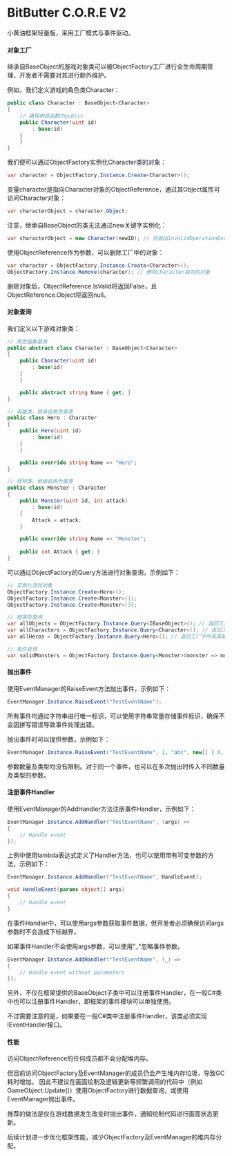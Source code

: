 # BitButter C.O.R.E V2

小黄油框架轻量版，采用工厂模式与事件驱动。

#### 对象工厂

继承自BaseObject的游戏对象类可以被ObjectFactory工厂进行全生命周期管理，开发者不需要对其进行额外维护。

例如，我们定义游戏的角色类Character：
``` cs
public class Character : BaseObject<Character>
{
    // 确保构造函数为public
    public Character(uint id)
        : base(id)
    {
    }
}
```

我们便可以通过ObjectFactory实例化Character类的对象：
``` cs
var character = ObjectFactory.Instance.Create<Character>();
```

变量character是指向Character对象的ObjectReference，通过其Object属性可访问Character对象：
``` cs
var characterObject = character.Object;
```

注意，继承自BaseObject的类无法通过new关键字实例化：
``` cs
var characterObject = new Character(newID); // 将抛出InvalidOperationException
```

使用ObjectReference作为参数，可以删除工厂中的对象：
``` cs
var character = ObjectFactory.Instance.Create<Character>();
ObjectFactory.Instance.Remove(character); // 删除character指向的对象
```
删除对象后，ObjectReference.IsValid将返回False，且ObjectReference.Object将返回null。

#### 对象查询

我们定义以下游戏对象类：
``` cs
// 角色抽象基类
public abstract class Character : BaseObject<Character>
{
    public Character(uint id)
        : base(id)
    {
    }

    public abstract string Name { get; }
}

// 英雄类，继承自角色基类
public class Hero : Character
{
    public Hero(uint id)
        : base(id)
    {
    }

    public override string Name => "Hero";
}

// 怪物类，继承自角色基类
public class Monster : Character
{
    public Monster(uint id, int attack)
        : base(id)
    {
        Attack = attack;
    }

    public override string Name => "Monster";
    
    public int Attack { get; }
}
```

可以通过ObjectFactory的Query方法进行对象查询，示例如下：
``` cs
// 实例化游戏对象
ObjectFactory.Instance.Create<Hero>();
ObjectFactory.Instance.Create<Monster>(1);
ObjectFactory.Instance.Create<Monster>(3);

// 按类型查询
var allObjects = ObjectFactory.Instance.Query<IBaseObject>(); // 返回工厂中所有对象实例的ObjectReference，注意这里需要使用接口IBaseObject进行查询
var allCharacters = ObjectFactory.Instance.Query<Character>(); // 返回工厂中所有角色类实例的ObjectReference，在这个例子中查询结果与上一条查询相同
var allHeros = ObjectFactory.Instance.Query<Hero>(); // 返回工厂中所有英雄类实例的ObjectReference

// 条件查询
var validMonsters = ObjectFactory.Instance.Query<Monster>(monster => monster.Attack >= 3); // 返回工厂中所有攻击力大于等于3的怪物类实例的ObjectReference
```

#### 抛出事件

使用EventManager的RaiseEvent方法抛出事件，示例如下：
``` cs
EventManager.Instance.RaiseEvent("TestEventName");
```

所有事件均通过字符串进行唯一标识，可以使用字符串常量存储事件标识，确保不会因拼写错误导致事件处理出错。

抛出事件时可以提供参数，示例如下：
``` cs
EventManager.Instance.RaiseEvent("TestEventName", 1, "abc", new[] { 0, 1 });
```

参数数量及类型均没有限制。对于同一个事件，也可以在多次抛出时传入不同数量及类型的参数。

#### 注册事件Handler

使用EventManager的AddHandler方法注册事件Handler，示例如下：
``` cs
EventManager.Instance.AddHandler("TestEventName", (args) =>
{
    // Handle event
});
```

上例中使用lambda表达式定义了Handler方法，也可以使用带有可变参数的方法，示例如下：
``` cs
EventManager.Instance.AddHandler("TestEventName", HandleEvent);

void HandleEvent(params object[] args)
{
    // Handle event
}
```

在事件Handler中，可以使用args参数获取事件数据，但开发者必须确保访问args参数时不会造成下标越界。

如果事件Handler不会使用args参数，可以使用"_"忽略事件参数。
``` cs
EventManager.Instance.AddHandler("TestEventName", (_) =>
{
    // Handle event without parameters
});
```

另外，不仅在框架提供的BaseObject子类中可以注册事件Handler，在一般C#类中也可以注册事件Handler，即框架的事件模块可以单独使用。

不过需要注意的是，如果要在一般C#类中注册事件Handler，该类必须实现IEventHandler接口。

#### 性能

访问ObjectReference的任何成员都不会分配堆内存。

但目前访问ObjectFactory及EventManager的成员仍会产生堆内存垃圾，导致GC耗时增加。
因此不建议在画面绘制及逻辑更新等频繁调用的代码中（例如GameObject.Update()）使用ObjectFactory进行数据查询，或使用EventManager抛出事件。

推荐的做法是仅在游戏数据发生改变时抛出事件，通知绘制代码进行画面状态更新。

后续计划进一步优化框架性能，减少ObjectFactory及EventManager的堆内存分配。

